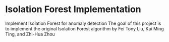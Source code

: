 # Isolation Forest Implementation
Implement Isolation Forest for anomaly detection
The goal of this project is to implement the original Isolation Forest algorithm by Fei Tony Liu, Kai Ming Ting, and Zhi-Hua Zhou
